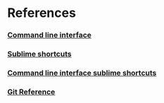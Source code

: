 # References

### [Command line interface](REF_CLI.md)

### [Sublime shortcuts](REF_SUBLIME-SHORTCUTS.md)

### [Command line interface sublime shortcuts](REF_CMD_LINE.md)

### [Git Reference](REF_GIT.md)




